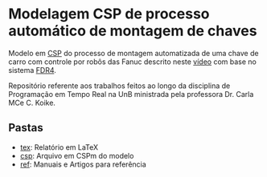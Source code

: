 # Modelagem CSP de processo automático de montagem de chaves

Modelo em [CSP](https://en.wikipedia.org/wiki/Communicating_sequential_processes) do processo de montagem automatizada de uma chave de carro com controle por robôs das Fanuc descrito neste [vídeo](https://www.youtube.com/watch?v=GqrSYDNVXw8&feature=youtu.be) com base no sistema [FDR4](https://www.cs.ox.ac.uk/projects/fdr/).

Repositório referente aos trabalhos feitos ao longo da disciplina de Programação em Tempo Real na UnB ministrada pela professora Dr. Carla MCe C. Koike.

## Pastas

 * [tex](tex): Relatório em LaTeX
 * [csp](csp): Arquivo em CSPm do modelo
 * [ref](ref): Manuais e Artigos para referência

 
 
